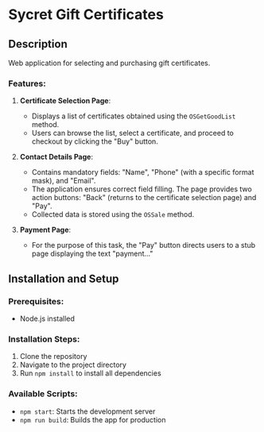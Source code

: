 # Sycret Gift Certificates

## Description

Web application for selecting and purchasing gift certificates.

### Features:
1. **Certificate Selection Page**:
   - Displays a list of certificates obtained using the `OSGetGoodList` method.
   - Users can browse the list, select a certificate, and proceed to checkout by clicking the "Buy" button.

2. **Contact Details Page**:
   - Contains mandatory fields: "Name", "Phone" (with a specific format mask), and "Email".
   - The application ensures correct field filling. The page provides two action buttons: "Back" (returns to the certificate selection page) and "Pay".
   - Collected data is stored using the `OSSale` method.

3. **Payment Page**:
   - For the purpose of this task, the "Pay" button directs users to a stub page displaying the text "payment…"

## Installation and Setup

### Prerequisites:
- Node.js installed

### Installation Steps:
1. Clone the repository
2. Navigate to the project directory
3. Run `npm install` to install all dependencies

### Available Scripts:
- `npm start`: Starts the development server
- `npm run build`: Builds the app for production